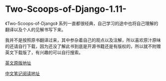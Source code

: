 # Two-Scoops-of-Django-1.11-

《Two-Scoops-of-Django》 系列一直都很经典，自己学习的途中也将自己理解的翻译以及个人的见解书写下来。

我并不是按照原书翻译过来，其中参杂着自己的观点以及注解，所以喜欢原汁原味的还请自行下载，因为还没了解此书到底是开源书籍还是有版权的，所以就不附赠英文下载版了，有兴趣的可以自行搜索。

[英文原版地址](https://www.twoscoopspress.com/products/two-scoops-of-django-1-11)

[中文笔记阅读地址](https://dreammis.gitbooks.io/two-scoops-of-django-1-11/content/)

## 



